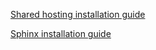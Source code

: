 [Shared hosting installation guide](https://github.com/isohuntto/openbay/wiki/shared-hosting-guide)

[Sphinx installation guide](https://github.com/isohuntto/openbay/wiki/sphinx)
